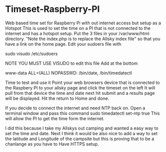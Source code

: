 # Timeset-Raspberry-PI
Web based time set for Raspberry Pi with out internet access but setup as a Hotspot 
This is used to set the time on a PI that is not connected to the internet and has a hotspot setup.
Put the 3 files in your /var/www/html directory. "Note the index.php is to replace the Allsky index file" so that you have a link on the home page.
Edit your sudoers file with

sudo visudo /etc/sudoers 

NOTE YOU MUST USE VISUDO to edit this file
Add at the bottom

www-data ALL=(ALL) NOPASSWD: /bin/date, /bin/timedatectl

Time to test and use it
Point your web browsers device that is connected to the Raspbery PI to your allsky page and click the timeset on the left
It will pull from that device the time and date next hit submit and a results page will be displayed. Hit the return to Home and done.

If you decide to connect the internet and need NTP back on. Open a terminal window and pass this command sudo timedatectl set-ntp true This will allow the PI to get the time form the internet.

I did this because I take my Allskys out camping and wanted a easy way to set the time and date.
Next I think it would be also nice to add a way to set the latitude and Longitude of the campsite but this is proving that to be a chanlange as you have to Have HTTPS setup.
